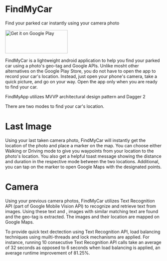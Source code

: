 # FindMyCar
Find your parked car instantly using your camera photo

<a href='https://play.google.com/store/apps/details?id=com.release.rroycsdev.findmycar&pcampaignid=MKT-Other-global-all-co-prtnr-py-PartBadge-Mar2515-1'><img alt='Get it on Google Play' width="200" height = "75" src='https://play.google.com/intl/en_us/badges/images/generic/en_badge_web_generic.png'/></a>

FindMyCar is a lightweight android application to help you find your parked car using a photo's geo-tag and Google APIs.
Unlike mosht other alternatives on the Google Play Store, you do not have to open the app to record your car's location.
Instead, just open your phone's camera, take a quick picture, and go on your way. Open the app only when you are ready to find your car.

FindMyApp utilizes MVVP architectural design pattern and Dagger 2

There are two modes to find your car's location.
# Last Image
Using your last taken camera photo, FindMyCar will instantly get the location of the photo and place a marker on the map.
You can choose either Walking or Driving mode to give you waypoints from your location to the photo's location. You also get a helpful toast message showing the distance and duration in the respective mode between the two locations. Additional, you can tap on the marker to open Google Maps with the designated points.

# Camera 
Using your previous <predefined number> camera photos, FindMyCar utilizes Text Recognition API (part of Google Mobile  Vision API)
to recognize and retrieve text from images. Using these text and <predefined text>, images with similar matching text are found and the geo-tag is extracted. The images and their location are mapped on Google Maps.
  
To provide quick text dectection using Text Recognition API, load balancing techniques using muilti-threads and lock mechanisms are applied. For instance, running 10 consecutive Text Recognition API calls take an average of 32 seconds as opposed to 6 seconds when load balancing is applied, an average runtime improvement of 81.25%.
